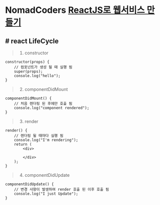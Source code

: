 # NomadCoders [ReactJS로 웹서비스 만들기](https://academy.nomadcoders.co/p/reactjs-fundamentals)

## # react LifeCycle

> 1. constructor

```
constructor(props) {
    // 컴포넌트가 생성 될 때 실행 됨
    super(props);
    console.log("hello");
}
```

> 2. componentDidMount

```
componentDidMount() {
    // 처음 렌더링 된 후에만 호출 됨
    console.log("component rendered");
}
```

> 3. render

```
render() {
    // 렌더링 될 때마다 실행 됨
    console.log("I'm rendering");
    return (
        <div>

        </div>
    );
}
```

> 4. componentDidUpdate

```
componentDidUpdate() {
    // 변경 사항이 발생하여 render 호출 된 이후 호출 됨
    console.log("I just Update");
}
```
